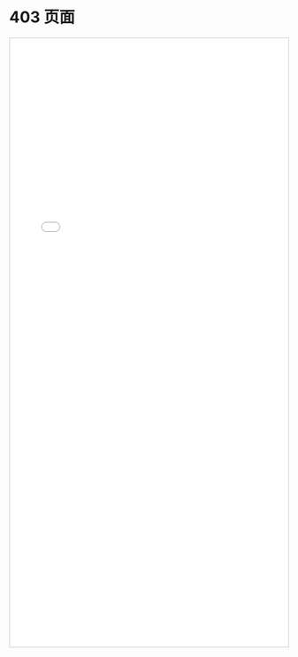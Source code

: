 # 403 页面

<iframe width="100%" height="1100" src="/demos/business-components/dist/index.html?url=403" loading="lazy" style="border: solid 1px #ccc" />